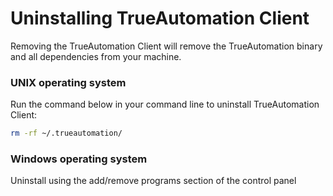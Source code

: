 # Uninstalling TrueAutomation Client

Removing the TrueAutomation Client will remove the TrueAutomation binary and all dependencies from your machine.

### UNIX operating system

Run the command below in your command line to uninstall TrueAutomation Client:

```bash
rm -rf ~/.trueautomation/
```

### Windows operating system

Uninstall using the add/remove programs section of the control panel
